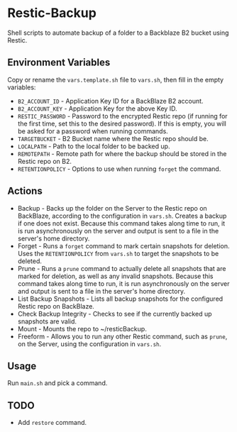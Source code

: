 # Restic-Backup
Shell scripts to automate backup of a folder to a Backblaze B2 bucket using Restic.

## Environment Variables
Copy or rename the `vars.template.sh` file to `vars.sh`, then fill in the empty variables:

- `B2_ACCOUNT_ID` - Application Key ID for a BackBlaze B2 account.
- `B2_ACCOUNT_KEY` - Application Key for the above Key ID.
- `RESTIC_PASSWORD` - Password to the encrypted Restic repo (if running for the first time, set this to the desired password). If this is empty, you will be asked for a password when running commands.
- `TARGETBUCKET` - B2 Bucket name where the Restic repo should be.
- `LOCALPATH` - Path to the local folder to be backed up.
- `REMOTEPATH` - Remote path for where the backup should be stored in the Restic repo on B2.
- `RETENTIONPOLICY` - Options to use when running `forget` the command.

## Actions
- Backup - Backs up the folder on the Server to the Restic repo on BackBlaze, according to the configuration in `vars.sh`. Creates a backup if one does not exist. Because this command takes along time to run, it is run asynchronously on the server and output is sent to a file in the server's home directory.
- Forget - Runs a `forget` command to mark certain snapshots for deletion. Uses the `RETENTIONPOLICY` from `vars.sh` to target the snapshots to be deleted.
- Prune - Runs a `prune` command to actually delete all snapshots that are marked for deletion, as well as any invalid snapshots. Because this command takes along time to run, it is run asynchronously on the server and output is sent to a file in the server's home directory.
- List Backup Snapshots - Lists all backup snapshots for the configured Restic repo on BackBlaze.
- Check Backup Integrity - Checks to see if the currently backed up snapshots are valid.
- Mount - Mounts the repo to ~/resticBackup.
- Freeform - Allows you to run any other Restic command, such as `prune`, on the Server, using the configuration in `vars.sh`.

## Usage
Run `main.sh` and pick a command.

## TODO
- Add `restore` command.